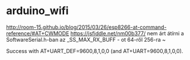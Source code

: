 # arduino_wifi
http://room-15.github.io/blog/2015/03/26/esp8266-at-command-reference/#AT+CWMODE
https://jsfiddle.net/nm00b377/
nem árt átírni a SoftwareSerial.h-ban az _SS_MAX_RX_BUFF - ot 64-ről 256-ra
~                                                                                 



Success with AT+UART_DEF=9600,8,1,0,0 (and AT+UART=9600,8,1,0,0).



